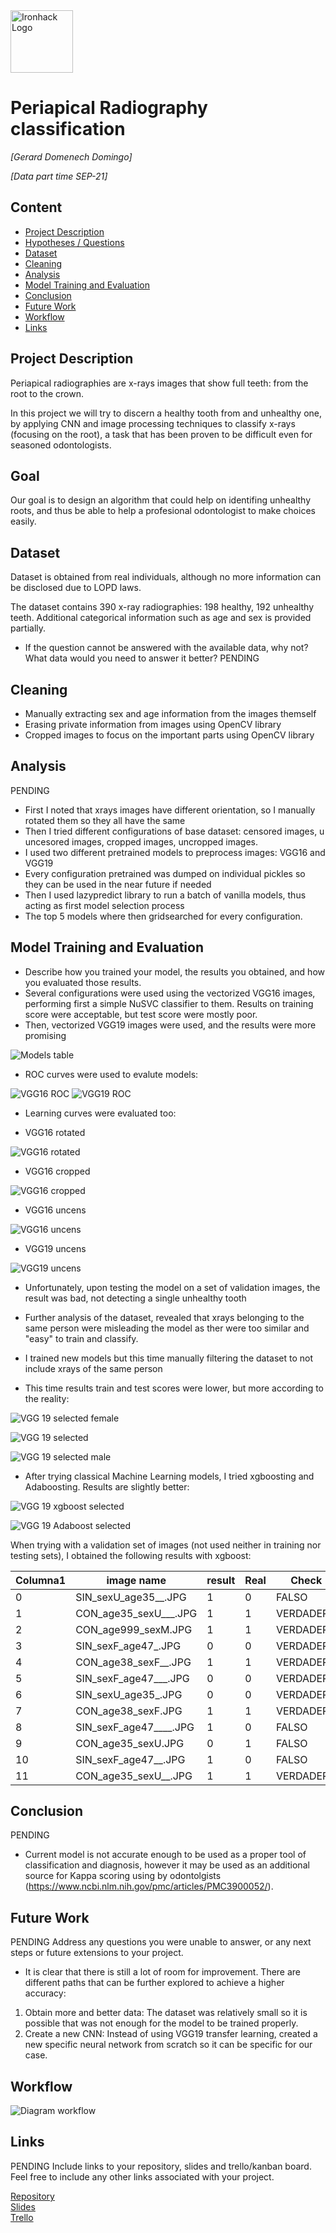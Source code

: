 

<img src="https://bit.ly/2VnXWr2" alt="Ironhack Logo" width="100"/>

# Periapical Radiography classification
*[Gerard Domenech Domingo]*

*[Data part time SEP-21]*

## Content
- [Project Description](#project-description)
- [Hypotheses / Questions](#hypotheses-questions)
- [Dataset](#dataset)
- [Cleaning](#cleaning)
- [Analysis](#analysis)
- [Model Training and Evaluation](#model-training-and-evaluation)
- [Conclusion](#conclusion)
- [Future Work](#future-work)
- [Workflow](#workflow)
- [Links](#links)

## Project Description 

Periapical radiographies are x-rays images that show full teeth: from the root to the crown.

In this project we will try to discern a healthy tooth from and unhealthy one, by applying CNN and image processing techniques to classify x-rays (focusing on the root), a task that has been proven to be difficult even for seasoned odontologists.

## Goal

Our goal is to design an algorithm that could help on identifing unhealthy roots, and thus be able to help a profesional odontologist to make choices easily.


## Dataset

Dataset is obtained from real individuals, although no more information can be disclosed due to LOPD laws.

The dataset contains 390 x-ray radiographies: 198 healthy, 192 unhealthy teeth.
Additional categorical information such as age and sex is provided partially.
 
* If the question cannot be answered with the available data, why not? What data would you need to answer it better? PENDING 

## Cleaning

- Manually extracting sex and age information from the images themself
- Erasing private information from images using OpenCV library
- Cropped images to focus on the important parts using OpenCV library


## Analysis
 PENDING

* First I noted that xrays images have different orientation, so I manually rotated them so they all have the same
* Then I tried different configurations of base dataset:  censored images, u uncesored images, cropped images, uncropped images.
* I used two different pretrained models to preprocess images: VGG16 and VGG19
* Every configuration pretrained was dumped on individual pickles so they can be used in the near future if needed
* Then I used lazypredict library to run a batch of vanilla models, thus acting as first model
selection process
* The top 5 models where then gridsearched for every configuration.



## Model Training and Evaluation

* Describe how you trained your model, the results you obtained, and how you evaluated those results.
* Several configurations were used using the vectorized VGG16 images, performing first a simple NuSVC classifier to them. Results on training score were acceptable, but test score were mostly poor.
* Then, vectorized VGG19 images were used, and the results were more promising

<img src="https://github.com/GerardDD/PR_Final_PeriapicalRadiography_Classification/blob/main/Modelo/Models_table.png" alt="Models table" />

* ROC curves were used to evalute models:

<img src="https://github.com/GerardDD/PR_Final_PeriapicalRadiography_Classification/blob/main/Modelo/ROC_randomforest_vgg16.png" alt="VGG16 ROC" />

<img src="https://github.com/GerardDD/PR_Final_PeriapicalRadiography_Classification/blob/main/Modelo/ROC_randomforest_vgg19.png" alt="VGG19 ROC" />

* Learning curves were evaluated too:

- VGG16 rotated

<img src="https://github.com/GerardDD/PR_Final_PeriapicalRadiography_Classification/blob/main/Modelo/rotated_images_Lcurves.png" alt="VGG16 rotated" />

- VGG16 cropped

<img src="https://github.com/GerardDD/PR_Final_PeriapicalRadiography_Classification/blob/main/Modelo/croped_images_Lcurves.png" alt="VGG16 cropped" />

- VGG16 uncens

<img src="https://github.com/GerardDD/PR_Final_PeriapicalRadiography_Classification/blob/main/Modelo/uncensVGG16_images_Lcurves.png" alt="VGG16 uncens" />

- VGG19 uncens

<img src="https://github.com/GerardDD/PR_Final_PeriapicalRadiography_Classification/blob/main/Modelo/uncensVGG19_images_Lcurves.png" alt="VGG19 uncens" />

* Unfortunately, upon testing the model on a set of validation images, the result was bad, not detecting a single unhealthy tooth

* Further analysis of the dataset, revealed that xrays belonging to the same person were misleading the model as ther were too similar and "easy" to train and classify.

* I trained new models but this time manually filtering the dataset to not include xrays of the same person

* This time results train and test scores were lower, but more according to the reality:

<img 
src="https://github.com/GerardDD/PR_Final_PeriapicalRadiography_Classification/blob/main/Modelo/ROC_randomforest_vgg19_selected_female.png" alt="VGG 19 selected female" />

<img 
src="https://github.com/GerardDD/PR_Final_PeriapicalRadiography_Classification/blob/main/Modelo/ROC_randomforest_selected_vgg19.png" alt="VGG 19 selected" />

<img 
src="https://github.com/GerardDD/PR_Final_PeriapicalRadiography_Classification/blob/main/Modelo/ROC_randomforest_vgg19_selected_male.png" alt="VGG 19 selected male" />


* After trying classical Machine Learning models, I tried xgboosting and Adaboosting. Results are slightly better:

<img 
src="https://github.com/GerardDD/PR_Final_PeriapicalRadiography_Classification/blob/main/Modelo/ROC_Boost_vgg19_selected_as.png" alt="VGG 19 xgboost selected" />

<img 
src="https://github.com/GerardDD/PR_Final_PeriapicalRadiography_Classification/blob/main/Modelo/ROC_Ada_vgg19_selected_as.png" alt="VGG 19 Adaboost selected" />


When trying with a validation set of images (not used neither in training nor testing sets),
I obtained the following results with xgboost:

Columna1 | image name | result | Real |Check
---------|------------|--------|------|-----
|0|SIN_sexU_age35__.JPG|1|0|FALSO
|1|CON_age35_sexU___.JPG|1|1|VERDADERO
|2|CON_age999_sexM.JPG|1|1|VERDADERO
|3|SIN_sexF_age47_.JPG|0|0|VERDADERO
|4|CON_age38_sexF__.JPG|1|1|VERDADERO
|5|SIN_sexF_age47___.JPG|0|0|VERDADERO
|6|SIN_sexU_age35_.JPG|0|0|VERDADERO
|7|CON_age38_sexF.JPG|1|1|VERDADERO
|8|SIN_sexF_age47____.JPG|1|0|FALSO
|9|CON_age35_sexU.JPG|0|1| FALSO
|10|SIN_sexF_age47__.JPG|1|0|FALSO
|11|CON_age35_sexU__.JPG|1|1|VERDADERO


## Conclusion
PENDING

* Current model is not accurate enough to be used as a proper tool of classification and diagnosis,
however it may be used as an additional source for Kappa scoring using by odontolgists (https://www.ncbi.nlm.nih.gov/pmc/articles/PMC3900052/).



## Future Work
PENDING
Address any questions you were unable to answer, or any next steps or future extensions to your project.
* It is clear that there is still a lot of room for improvement. There are different paths that can be further explored to achieve a higher accuracy:
1) Obtain more and better data: The dataset was relatively small so it is possible that was not enough for the model to be trained properly.
2) Create a new CNN: Instead of using VGG19 transfer learning, created a new specific neural network from scratch so it can be specific for our case.

## Workflow

<img src="https://github.com/GerardDD/PR_Final_PeriapicalRadiography_Classification/blob/main/PR_Final_diagram.png" alt="Diagram workflow" />


## Links
PENDING
Include links to your repository, slides and trello/kanban board. Feel free to include any other links associated with your project.


[Repository](https://github.com/)  
[Slides](https://slides.com/)  
[Trello](https://trello.com/en)  
